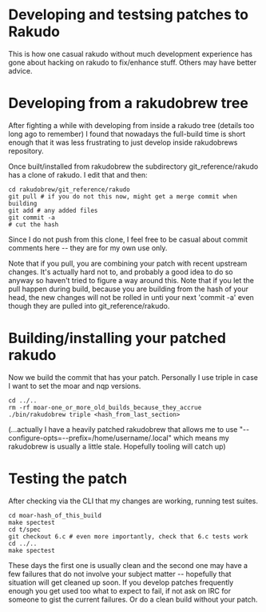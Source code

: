 # Developing and testsing patches to Rakudo

This is how one casual rakudo without much development experience
has gone about hacking on rakudo to fix/enhance stuff.  Others may
have better advice.

# Developing from a rakudobrew tree

After fighting a while with developing from inside a rakudo tree
(details too long ago to remember) I found that nowadays the full-build
time is short enough that it was less frustrating to just develop
inside rakudobrews repository.

Once built/installed from rakudobrew the subdirectory git_reference/rakudo
has a clone of rakudo.  I edit that and then:

    cd rakudobrew/git_reference/rakudo
    git pull # if you do not this now, might get a merge commit when building
    git add # any added files
    git commit -a
    # cut the hash 

Since I do not push from this clone, I feel free to be casual about commit
comments here -- they are for my own use only.

Note that if you pull, you are combining your patch with recent upstream
changes.  It's actually hard not to, and probably a good idea to do so anyway
so haven't tried to figure a way around this.  Note that if you let the pull
happen during build, because you are building from the hash of your head,
the new changes will not be rolled in unti your next 'commit -a' even though
they are pulled into git_reference/rakudo.

# Building/installing your patched rakudo

Now we build the commit that has your patch.
Personally I use triple in case I want to set the moar and nqp versions.

    cd ../..
    rm -rf moar-one_or_more_old_builds_because_they_accrue
    ./bin/rakudobrew triple <hash_from_last_section>

(...actually I have a heavily patched rakudobrew that allows me to use
"--configure-opts=--prefix=/home/username/.local" which means my
rakudobrew is usually a little stale.  Hopefully tooling will catch
up)

# Testing the patch

After checking via the CLI that my changes are working, running test suites.

    cd moar-hash_of_this_build
    make spectest
    cd t/spec
    git checkout 6.c # even more importantly, check that 6.c tests work
    cd ../..
    make spectest

These days the first one is usually clean and the second one may have a few
failures that do not involve your subject matter -- hopefully that situation
will get cleaned up soon.  If you develop patches frequently enough you get
used too what to expect to fail, if not ask on IRC for someone to gist the
current failures.  Or do a clean build without your patch.

